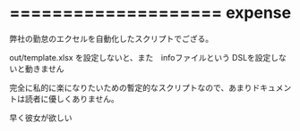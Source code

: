 ====================
expense
====================

弊社の勤怠のエクセルを自動化したスクリプトでござる。

out/template.xlsx を設定しないと、また　infoファイルという DSLを設定しないと動きません

完全に私的に楽になりたいための暫定的なスクリプトなので、あまりドキュメントは読者に優しくありません。

早く彼女が欲しい
